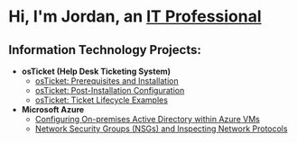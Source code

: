 <h1>Hi, I'm Jordan, an <a href="https://www.linkedin.com/public-profile/settings?trk=d_flagship3_profile_self_view_public_profile">IT Professional</a></h1>

<h2>Information Technology Projects:</h2>

- <b>osTicket (Help Desk Ticketing System)</b>
  - [osTicket: Prerequisites and Installation](https://github.com/jordandanielwest/osticket-prereqs)
  - [osTicket: Post-Installation Configuration](https://github.com/JordanDanielWest/osTicket-Post-Install-Config)
  - [osTicket: Ticket Lifecycle Examples](https://github.com/JordanDanielWest/osTicket-Lifecycle)
- <b>Microsoft Azure</b>
  - [Configuring On-premises Active Directory within Azure VMs](https://github.com/jordandanielwest/configure-ad)
  - [Network Security Groups (NSGs) and Inspecting Network Protocols](https://github.com/jordandanielwest/azure-network-protocols)
